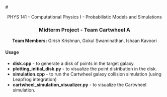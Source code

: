 #<center> PHYS 141 - Computational Physics I - Probabilistic Models and Simulations</center>

### <center>Midterm Project - Team Cartwheel A</center>

**<center>Team Members:** Girish Krishnan, Gokul Swaminathan, Ishaan Kavoori</center>

#### Usage

* **disk.cpp** - to generate a disk of points in the target galaxy.
* **plotting_initial_disk.py** - to visualize the point distribution in the disk.
*  **simulation.cpp** - to run the Cartwheel galaxy collision simulation (using Leapfrog integration)
*  **cartwheel_simulation_visualizer.py** - to visualize the Cartwheel simulation.